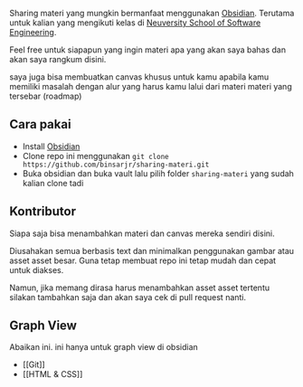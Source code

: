 Sharing materi yang mungkin bermanfaat menggunakan [Obsidian](https://obsidian.md/). Terutama untuk kalian yang mengikuti kelas di [Neuversity School of Software Engineering](https://www.neuversity.id/).

Feel free untuk siapapun yang ingin materi apa yang akan saya bahas dan akan saya rangkum disini.

saya juga bisa membuatkan canvas khusus untuk kamu apabila kamu memiliki masalah dengan alur yang harus kamu lalui dari materi materi yang tersebar (roadmap)


## Cara pakai
- Install [Obsidian](https://obsidian.md/)
- Clone repo ini menggunakan `git clone https://github.com/binsarjr/sharing-materi.git`
- Buka obsidian dan buka vault lalu pilih folder `sharing-materi` yang sudah kalian clone tadi

## Kontributor
Siapa saja bisa menambahkan materi dan canvas mereka sendiri disini.

Diusahakan semua berbasis text dan minimalkan penggunakan gambar atau asset asset besar. Guna tetap membuat repo ini tetap mudah dan cepat untuk diakses.

Namun, jika memang dirasa harus menambahkan asset asset tertentu silakan tambahkan saja dan akan saya cek di pull request nanti.

## Graph View
Abaikan ini. ini hanya untuk graph view di obsidian
- [[Git]]
- [[HTML & CSS]]